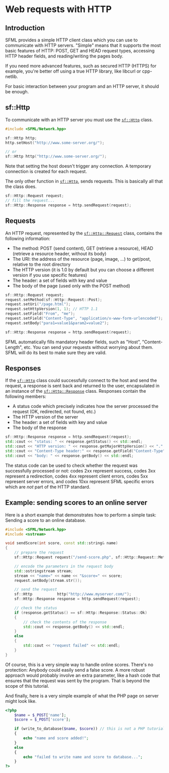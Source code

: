 # Web requests with HTTP

## Introduction

SFML provides a simple HTTP client class which you can use to communicate with HTTP servers.
"Simple" means that it supports the most basic features of HTTP: POST, GET and HEAD request types, accessing HTTP header fields, and reading/writing the pages body.

If you need more advanced features, such as secured HTTP (HTTPS) for example, you're better off using a true HTTP library, like libcurl or cpp-netlib.

For basic interaction between your program and an HTTP server, it should be enough.

## sf::Http

To communicate with an HTTP server you must use the [`sf::Http`](../../../documentation/3.0.1/classsf_1_1Http.html "sf::Http documentation") class.

```cpp
#include <SFML/Network.hpp>

sf::Http http;
http.setHost("http://www.some-server.org/");

// or
sf::Http http("http://www.some-server.org/");
```

Note that setting the host doesn't trigger any connection.
A temporary connection is created for each request.

The only other function in [`sf::Http`](../../../documentation/3.0.1/classsf_1_1Http.html "sf::Http documentation"), sends requests.
This is basically all that the class does.

```cpp
sf::Http::Request request;
// fill the request...
sf::Http::Response response = http.sendRequest(request);
```

## Requests

An HTTP request, represented by the [`sf::Http::Request`](../../../documentation/3.0.1/classsf_1_1Http_1_1Request.html "sf::Http::Request documentation") class, contains the following information:

- The method: POST (send content), GET (retrieve a resource), HEAD (retrieve a resource header, without its body)
- The URI: the address of the resource (page, image, ...) to get/post, relative to the root directory
- The HTTP version (it is 1.0 by default but you can choose a different version if you use specific features)
- The header: a set of fields with key and value
- The body of the page (used only with the POST method)

```cpp
sf::Http::Request request;
request.setMethod(sf::Http::Request::Post);
request.setUri("/page.html");
request.setHttpVersion(1, 1); // HTTP 1.1
request.setField("From", "me");
request.setField("Content-Type", "application/x-www-form-urlencoded");
request.setBody("para1=value1&param2=value2");

sf::Http::Response response = http.sendRequest(request);
```

SFML automatically fills mandatory header fields, such as "Host", "Content-Length", etc. You can send your requests without worrying about them.
SFML will do its best to make sure they are valid.

## Responses

If the [`sf::Http`](../../../documentation/3.0.1/classsf_1_1Http.html "sf::Http documentation") class could successfully connect to the host and send the request, a response is sent back and returned to the user, encapsulated in an instance of the [`sf::Http::Response`](../../../documentation/3.0.1/classsf_1_1Http_1_1Response.html "sf::Http::Response documentation") class.
Responses contain the following members:

- A status code which precisely indicates how the server processed the request (OK, redirected, not found, etc.)
- The HTTP version of the server
- The header: a set of fields with key and value
- The body of the response

```cpp
sf::Http::Response response = http.sendRequest(request);
std::cout << "status: " << response.getStatus() << std::endl;
std::cout << "HTTP version: " << response.getMajorHttpVersion() << "." << response.getMinorHttpVersion() << std::endl;
std::cout << "Content-Type header:" << response.getField("Content-Type") << std::endl;
std::cout << "body: " << response.getBody() << std::endl;
```

The status code can be used to check whether the request was successfully processed or not: codes 2xx represent success, codes 3xx represent a redirection, codes 4xx represent client errors, codes 5xx represent server errors, and codes 10xx represent SFML specific errors which are *not* part of the HTTP standard.

## Example: sending scores to an online server

Here is a short example that demonstrates how to perform a simple task: Sending a score to an online database.

```cpp
#include <SFML/Network.hpp>
#include <sstream>

void sendScore(int score, const std::string& name)
{
    // prepare the request
    sf::Http::Request request("/send-score.php", sf::Http::Request::Method::Post);

    // encode the parameters in the request body
    std::ostringstream stream;
    stream << "name=" << name << "&score=" << score;
    request.setBody(stream.str());

    // send the request
    sf::Http           http("http://www.myserver.com/");
    sf::Http::Response response = http.sendRequest(request);

    // check the status
    if (response.getStatus() == sf::Http::Response::Status::Ok)
    {
        // check the contents of the response
        std::cout << response.getBody() << std::endl;
    }
    else
    {
        std::cout << "request failed" << std::endl;
    }
}
```

Of course, this is a very simple way to handle online scores.
There's no protection: Anybody could easily send a false score.
A more robust approach would probably involve an extra parameter, like a hash code that ensures that the request was sent by the program.
That is beyond the scope of this tutorial.

And finally, here is a very simple example of what the PHP page on server might look like.

```php
<?php
    $name = $_POST['name'];
    $score = $_POST['score'];

    if (write_to_database($name, $score)) // this is not a PHP tutorial :)
    {
        echo "name and score added!";
    }
    else
    {
        echo "failed to write name and score to database...";
    }
?>
```
